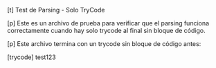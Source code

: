 [t] Test de Parsing - Solo TryCode

[p]
Este es un archivo de prueba para verificar que el parsing funciona correctamente cuando hay solo trycode al final sin bloque de código.

[p]
Este archivo termina con un trycode sin bloque de código antes:

[trycode] test123 